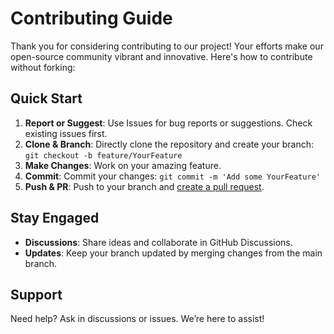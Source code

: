 # Contributing Guide

Thank you for considering contributing to our project! Your efforts make our open-source community vibrant and innovative. Here's how to contribute without forking:

## Quick Start

1. **Report or Suggest**: Use Issues for bug reports or suggestions. Check existing issues first.
2. **Clone & Branch**: Directly clone the repository and create your branch: `git checkout -b feature/YourFeature`
3. **Make Changes**: Work on your amazing feature.
4. **Commit**: Commit your changes: `git commit -m 'Add some YourFeature'`
5. **Push & PR**: Push to your branch and [create a pull request](../../pulls).

## Stay Engaged

- **Discussions**: Share ideas and collaborate in GitHub Discussions.
- **Updates**: Keep your branch updated by merging changes from the main branch.

## Support

Need help? Ask in discussions or issues. We’re here to assist!
